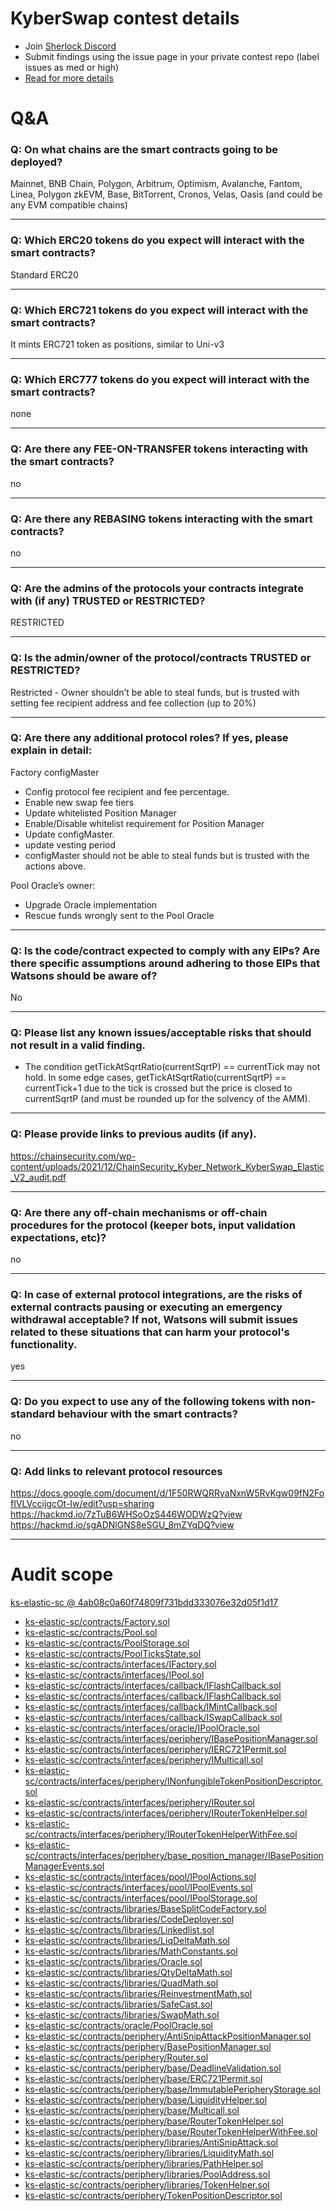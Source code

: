 
# KyberSwap contest details

- Join [Sherlock Discord](https://discord.gg/MABEWyASkp)
- Submit findings using the issue page in your private contest repo (label issues as med or high)
- [Read for more details](https://docs.sherlock.xyz/audits/watsons)

# Q&A

### Q: On what chains are the smart contracts going to be deployed?
Mainnet, BNB Chain, Polygon, Arbitrum, Optimism, Avalanche, Fantom, Linea, Polygon zkEVM, Base, BitTorrent, Cronos, Velas, Oasis (and could be any EVM compatible chains)
___

### Q: Which ERC20 tokens do you expect will interact with the smart contracts? 
Standard ERC20
___

### Q: Which ERC721 tokens do you expect will interact with the smart contracts? 
It mints ERC721 token as positions, similar to Uni-v3
___

### Q: Which ERC777 tokens do you expect will interact with the smart contracts? 
none
___

### Q: Are there any FEE-ON-TRANSFER tokens interacting with the smart contracts?

no
___

### Q: Are there any REBASING tokens interacting with the smart contracts?

no
___

### Q: Are the admins of the protocols your contracts integrate with (if any) TRUSTED or RESTRICTED?
RESTRICTED
___

### Q: Is the admin/owner of the protocol/contracts TRUSTED or RESTRICTED?
Restricted - Owner shouldn’t be able to steal funds, but is trusted with setting fee recipient address and fee collection (up to 20%)
___

### Q: Are there any additional protocol roles? If yes, please explain in detail:
Factory configMaster
- Config protocol fee recipient and fee percentage.
- Enable new swap fee tiers
- Update whitelisted Position Manager
- Enable/Disable whitelist requirement for Position Manager
- Update configMaster.
- update vesting period
- configMaster should not be able to steal funds but is trusted with the actions above.

Pool Oracle’s owner:
- Upgrade Oracle implementation
- Rescue funds wrongly sent to the Pool Oracle

___

### Q: Is the code/contract expected to comply with any EIPs? Are there specific assumptions around adhering to those EIPs that Watsons should be aware of?
No
___

### Q: Please list any known issues/acceptable risks that should not result in a valid finding.
- The condition getTickAtSqrtRatio(currentSqrtP) == currentTick may not hold. In some edge cases, getTickAtSqrtRatio(currentSqrtP) == currentTick+1 due to the tick is crossed but the price is closed to currentSqrtP (and must be rounded up for the solvency of the AMM).

___

### Q: Please provide links to previous audits (if any).
https://chainsecurity.com/wp-content/uploads/2021/12/ChainSecurity_Kyber_Network_KyberSwap_Elastic_V2_audit.pdf
___

### Q: Are there any off-chain mechanisms or off-chain procedures for the protocol (keeper bots, input validation expectations, etc)?
no
___

### Q: In case of external protocol integrations, are the risks of external contracts pausing or executing an emergency withdrawal acceptable? If not, Watsons will submit issues related to these situations that can harm your protocol's functionality.
yes
___

### Q: Do you expect to use any of the following tokens with non-standard behaviour with the smart contracts?
no
___

### Q: Add links to relevant protocol resources
https://docs.google.com/document/d/1F50RWQRRyaNxnW5RvKgw09fN2FofIVLVccijgcOt-Iw/edit?usp=sharing
https://hackmd.io/7zTuB6WHSoOzS446WODWzQ?view
https://hackmd.io/sgADNlGNS8eSGU_8mZYqDQ?view

___



# Audit scope


[ks-elastic-sc @ 4ab08c0a60f74809f731bdd333076e32d05f1d17](https://github.com/KyberNetwork/ks-elastic-sc/tree/4ab08c0a60f74809f731bdd333076e32d05f1d17)
- [ks-elastic-sc/contracts/Factory.sol](ks-elastic-sc/contracts/Factory.sol)
- [ks-elastic-sc/contracts/Pool.sol](ks-elastic-sc/contracts/Pool.sol)
- [ks-elastic-sc/contracts/PoolStorage.sol](ks-elastic-sc/contracts/PoolStorage.sol)
- [ks-elastic-sc/contracts/PoolTicksState.sol](ks-elastic-sc/contracts/PoolTicksState.sol)
- [ks-elastic-sc/contracts/interfaces/IFactory.sol](ks-elastic-sc/contracts/interfaces/IFactory.sol)
- [ks-elastic-sc/contracts/interfaces/IPool.sol](ks-elastic-sc/contracts/interfaces/IPool.sol)
- [ks-elastic-sc/contracts/interfaces/callback/IFlashCallback.sol](ks-elastic-sc/contracts/interfaces/callback/IFlashCallback.sol)
- [ks-elastic-sc/contracts/interfaces/callback/IFlashCallback.sol](ks-elastic-sc/contracts/interfaces/callback/IFlashCallback.sol)
- [ks-elastic-sc/contracts/interfaces/callback/IMintCallback.sol](ks-elastic-sc/contracts/interfaces/callback/IMintCallback.sol)
- [ks-elastic-sc/contracts/interfaces/callback/ISwapCallback.sol](ks-elastic-sc/contracts/interfaces/callback/ISwapCallback.sol)
- [ks-elastic-sc/contracts/interfaces/oracle/IPoolOracle.sol](ks-elastic-sc/contracts/interfaces/oracle/IPoolOracle.sol)
- [ks-elastic-sc/contracts/interfaces/periphery/IBasePositionManager.sol](ks-elastic-sc/contracts/interfaces/periphery/IBasePositionManager.sol)
- [ks-elastic-sc/contracts/interfaces/periphery/IERC721Permit.sol](ks-elastic-sc/contracts/interfaces/periphery/IERC721Permit.sol)
- [ks-elastic-sc/contracts/interfaces/periphery/IMulticall.sol](ks-elastic-sc/contracts/interfaces/periphery/IMulticall.sol)
- [ks-elastic-sc/contracts/interfaces/periphery/INonfungibleTokenPositionDescriptor.sol](ks-elastic-sc/contracts/interfaces/periphery/INonfungibleTokenPositionDescriptor.sol)
- [ks-elastic-sc/contracts/interfaces/periphery/IRouter.sol](ks-elastic-sc/contracts/interfaces/periphery/IRouter.sol)
- [ks-elastic-sc/contracts/interfaces/periphery/IRouterTokenHelper.sol](ks-elastic-sc/contracts/interfaces/periphery/IRouterTokenHelper.sol)
- [ks-elastic-sc/contracts/interfaces/periphery/IRouterTokenHelperWithFee.sol](ks-elastic-sc/contracts/interfaces/periphery/IRouterTokenHelperWithFee.sol)
- [ks-elastic-sc/contracts/interfaces/periphery/base_position_manager/IBasePositionManagerEvents.sol](ks-elastic-sc/contracts/interfaces/periphery/base_position_manager/IBasePositionManagerEvents.sol)
- [ks-elastic-sc/contracts/interfaces/pool/IPoolActions.sol](ks-elastic-sc/contracts/interfaces/pool/IPoolActions.sol)
- [ks-elastic-sc/contracts/interfaces/pool/IPoolEvents.sol](ks-elastic-sc/contracts/interfaces/pool/IPoolEvents.sol)
- [ks-elastic-sc/contracts/interfaces/pool/IPoolStorage.sol](ks-elastic-sc/contracts/interfaces/pool/IPoolStorage.sol)
- [ks-elastic-sc/contracts/libraries/BaseSplitCodeFactory.sol](ks-elastic-sc/contracts/libraries/BaseSplitCodeFactory.sol)
- [ks-elastic-sc/contracts/libraries/CodeDeployer.sol](ks-elastic-sc/contracts/libraries/CodeDeployer.sol)
- [ks-elastic-sc/contracts/libraries/Linkedlist.sol](ks-elastic-sc/contracts/libraries/Linkedlist.sol)
- [ks-elastic-sc/contracts/libraries/LiqDeltaMath.sol](ks-elastic-sc/contracts/libraries/LiqDeltaMath.sol)
- [ks-elastic-sc/contracts/libraries/MathConstants.sol](ks-elastic-sc/contracts/libraries/MathConstants.sol)
- [ks-elastic-sc/contracts/libraries/Oracle.sol](ks-elastic-sc/contracts/libraries/Oracle.sol)
- [ks-elastic-sc/contracts/libraries/QtyDeltaMath.sol](ks-elastic-sc/contracts/libraries/QtyDeltaMath.sol)
- [ks-elastic-sc/contracts/libraries/QuadMath.sol](ks-elastic-sc/contracts/libraries/QuadMath.sol)
- [ks-elastic-sc/contracts/libraries/ReinvestmentMath.sol](ks-elastic-sc/contracts/libraries/ReinvestmentMath.sol)
- [ks-elastic-sc/contracts/libraries/SafeCast.sol](ks-elastic-sc/contracts/libraries/SafeCast.sol)
- [ks-elastic-sc/contracts/libraries/SwapMath.sol](ks-elastic-sc/contracts/libraries/SwapMath.sol)
- [ks-elastic-sc/contracts/oracle/PoolOracle.sol](ks-elastic-sc/contracts/oracle/PoolOracle.sol)
- [ks-elastic-sc/contracts/periphery/AntiSnipAttackPositionManager.sol](ks-elastic-sc/contracts/periphery/AntiSnipAttackPositionManager.sol)
- [ks-elastic-sc/contracts/periphery/BasePositionManager.sol](ks-elastic-sc/contracts/periphery/BasePositionManager.sol)
- [ks-elastic-sc/contracts/periphery/Router.sol](ks-elastic-sc/contracts/periphery/Router.sol)
- [ks-elastic-sc/contracts/periphery/base/DeadlineValidation.sol](ks-elastic-sc/contracts/periphery/base/DeadlineValidation.sol)
- [ks-elastic-sc/contracts/periphery/base/ERC721Permit.sol](ks-elastic-sc/contracts/periphery/base/ERC721Permit.sol)
- [ks-elastic-sc/contracts/periphery/base/ImmutablePeripheryStorage.sol](ks-elastic-sc/contracts/periphery/base/ImmutablePeripheryStorage.sol)
- [ks-elastic-sc/contracts/periphery/base/LiquidityHelper.sol](ks-elastic-sc/contracts/periphery/base/LiquidityHelper.sol)
- [ks-elastic-sc/contracts/periphery/base/Multicall.sol](ks-elastic-sc/contracts/periphery/base/Multicall.sol)
- [ks-elastic-sc/contracts/periphery/base/RouterTokenHelper.sol](ks-elastic-sc/contracts/periphery/base/RouterTokenHelper.sol)
- [ks-elastic-sc/contracts/periphery/base/RouterTokenHelperWithFee.sol](ks-elastic-sc/contracts/periphery/base/RouterTokenHelperWithFee.sol)
- [ks-elastic-sc/contracts/periphery/libraries/AntiSnipAttack.sol](ks-elastic-sc/contracts/periphery/libraries/AntiSnipAttack.sol)
- [ks-elastic-sc/contracts/periphery/libraries/LiquidityMath.sol](ks-elastic-sc/contracts/periphery/libraries/LiquidityMath.sol)
- [ks-elastic-sc/contracts/periphery/libraries/PathHelper.sol](ks-elastic-sc/contracts/periphery/libraries/PathHelper.sol)
- [ks-elastic-sc/contracts/periphery/libraries/PoolAddress.sol](ks-elastic-sc/contracts/periphery/libraries/PoolAddress.sol)
- [ks-elastic-sc/contracts/periphery/libraries/TokenHelper.sol](ks-elastic-sc/contracts/periphery/libraries/TokenHelper.sol)
- [ks-elastic-sc/contracts/periphery/TokenPositionDescriptor.sol](ks-elastic-sc/contracts/periphery/TokenPositionDescriptor.sol)


